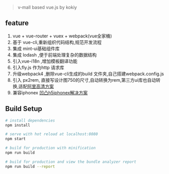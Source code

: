 > v-mall based vue.js by kokiy


## feature
1. vue + vue-router + vuex + webpack(vue全家桶)
2. 基于 vue-cli,重新组织代码结构,规范开发流程
3. 集成 mint-ui基础组件库
4. 集成 lodash ,便于前端处理复杂的数据结构
5. 引入vue-i18n ,增加模板翻译功能
6. 引入fly.js 作为http 请求库
7. 升级webpack4 ,删除vue-cli生成的build 文件夹,自己搭建webpack.config.js
8. 引入 px2rem, 直接写设计图750的尺寸,自动转换为rem,第三方ui库也自动转换,适配[阿里高清方案](https://www.jianshu.com/p/985d26b40199)
9. 兼容iphonex [凹凸h5iphonex解决方案](https://aotu.io/notes/2017/11/27/iphonex/index.html)


## Build Setup

``` bash
# install dependencies
npm install

# serve with hot reload at localhost:8080
npm start

# build for production with minification
npm run build

# build for production and view the bundle analyzer report
npm run build --report


